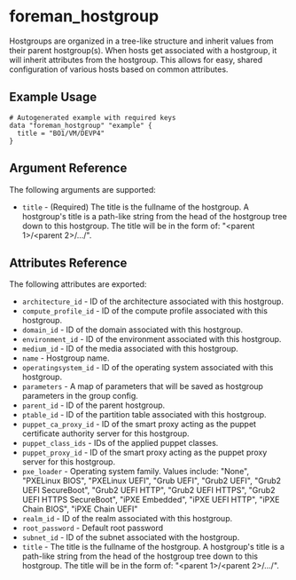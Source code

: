 
# foreman_hostgroup


Hostgroups are organized in a tree-like structure and inherit values from their parent hostgroup(s). When hosts get associated with a hostgroup, it will inherit attributes from the hostgroup. This allows for easy, shared configuration of various hosts based on common attributes.


## Example Usage

```
# Autogenerated example with required keys
data "foreman_hostgroup" "example" {
  title = "BO1/VM/DEVP4"
}
```


## Argument Reference

The following arguments are supported:

- `title` - (Required) The title is the fullname of the hostgroup.  A hostgroup's title is a path-like string from the head of the hostgroup tree down to this hostgroup.  The title will be in the form of: "<parent 1>/<parent 2>/.../<name>".


## Attributes Reference

The following attributes are exported:

- `architecture_id` - ID of the architecture associated with this hostgroup.
- `compute_profile_id` - ID of the compute profile associated with this hostgroup.
- `domain_id` - ID of the domain associated with this hostgroup.
- `environment_id` - ID of the environment associated with this hostgroup.
- `medium_id` - ID of the media associated with this hostgroup.
- `name` - Hostgroup name.
- `operatingsystem_id` - ID of the operating system associated with this hostgroup.
- `parameters` - A map of parameters that will be saved as hostgroup parameters in the group config.
- `parent_id` - ID of the parent hostgroup.
- `ptable_id` - ID of the partition table associated with this hostgroup.
- `puppet_ca_proxy_id` - ID of the smart proxy acting as the puppet certificate authority server for this hostgroup.
- `puppet_class_ids` - IDs of the applied puppet classes.
- `puppet_proxy_id` - ID of the smart proxy acting as the puppet proxy server for this hostgroup.
- `pxe_loader` - Operating system family. Values include: "None", "PXELinux BIOS", "PXELinux UEFI", "Grub UEFI", "Grub2 UEFI", "Grub2 UEFI SecureBoot", "Grub2 UEFI HTTP", "Grub2 UEFI HTTPS", "Grub2 UEFI HTTPS SecureBoot", "iPXE Embedded", "iPXE UEFI HTTP", "iPXE Chain BIOS", "iPXE Chain UEFI"
- `realm_id` - ID of the realm associated with this hostgroup.
- `root_password` - Default root password
- `subnet_id` - ID of the subnet associated with the hostgroup.
- `title` - The title is the fullname of the hostgroup.  A hostgroup's title is a path-like string from the head of the hostgroup tree down to this hostgroup.  The title will be in the form of: "<parent 1>/<parent 2>/.../<name>".

